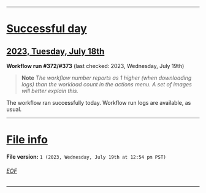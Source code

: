 
***

# [Successful day](#Successful-day)

## [2023, Tuesday, July 18th](#2023-Tuesday-July-18th)

**Workflow run #372/#373** (last checked: 2023, Wednesday, July 19th)

> **Note** _The workflow number reports as 1 higher (when downloading logs) than the workload count in the actions menu. A set of images will better explain this._

The workflow ran successfully today. Workflow run logs are available, as usual.

***

# [File info](#File-info)

**File version:** `1 (2023, Wednesday, July 19th at 12:54 pm PST)`

###### [EOF](#EOF)

***
